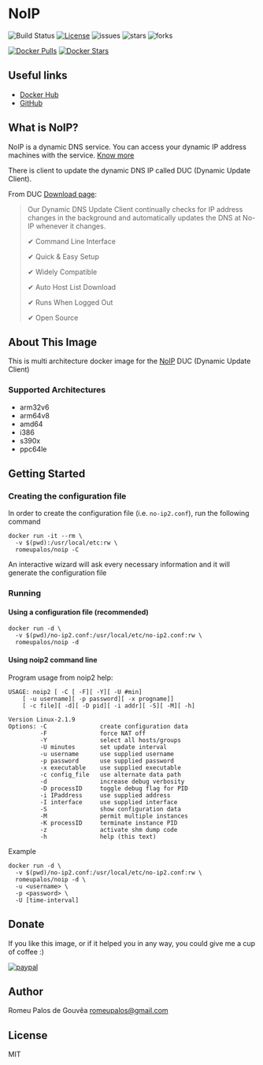  NoIP
======

![Build Status](https://github.com/romeupalos/noip/actions/workflows/docker-image.yml/badge.svg)
[![License](https://img.shields.io/github/license/romeupalos/noip.svg)](LICENSE)
![issues](https://img.shields.io/github/issues/romeupalos/noip?style=flat-square)
![stars](https://img.shields.io/github/stars/romeupalos/noip?style=flat-square)
![forks](https://img.shields.io/github/forks/romeupalos/noip?style=flat-square)

[![Docker Pulls](https://img.shields.io/docker/pulls/romeupalos/noip.svg)](https://hub.docker.com/r/romeupalos/noip)
[![Docker Stars](https://img.shields.io/docker/stars/romeupalos/noip.svg)](https://hub.docker.com/r/romeupalos/noip)

## Useful links
* [Docker Hub](https://hub.docker.com/r/romeupalos/noip)
* [GitHub](https://github.com/romeupalos/noip)

## What is NoIP?

NoIP is a dynamic DNS service. You can access your dynamic IP address machines with the service. [Know more](https://www.noip.com)

There is client to update the dynamic DNS IP called DUC (Dynamic Update Client).

From DUC [Download page](https://www.noip.com/download):

> Our Dynamic DNS Update Client continually checks for IP address changes in the background and automatically updates the DNS at No-IP whenever it changes.
>
> ✔ Command Line Interface
>
> ✔ Quick & Easy Setup
>
> ✔ Widely Compatible
>
> ✔ Auto Host List Download
>
> ✔ Runs When Logged Out
>
> ✔ Open Source

## About This Image

This is multi architecture docker image for the [NoIP](https://www.noip.com) DUC (Dynamic Update Client)

### Supported Architectures
 * arm32v6
 * arm64v8
 * amd64
 * i386
 * s390x
 * ppc64le

## Getting Started

### Creating the configuration file
In order to create the configuration file (i.e. `no-ip2.conf`), run the following command
```
docker run -it --rm \
  -v $(pwd):/usr/local/etc:rw \
  romeupalos/noip -C
```
An interactive wizard will ask every necessary information and it will generate the configuration file

### Running

#### Using a configuration file (recommended)
```
docker run -d \
  -v $(pwd)/no-ip2.conf:/usr/local/etc/no-ip2.conf:rw \
  romeupalos/noip -d
```

#### Using noip2 command line

Program usage from noip2 help:

```
USAGE: noip2 [ -C [ -F][ -Y][ -U #min]
	[ -u username][ -p password][ -x progname]]
	[ -c file][ -d][ -D pid][ -i addr][ -S][ -M][ -h]

Version Linux-2.1.9
Options: -C               create configuration data
         -F               force NAT off
         -Y               select all hosts/groups
         -U minutes       set update interval
         -u username      use supplied username
         -p password      use supplied password
         -x executable    use supplied executable
         -c config_file   use alternate data path
         -d               increase debug verbosity
         -D processID     toggle debug flag for PID
         -i IPaddress     use supplied address
         -I interface     use supplied interface
         -S               show configuration data
         -M               permit multiple instances
         -K processID     terminate instance PID
         -z               activate shm dump code
         -h               help (this text)
```

Example
```
docker run -d \
  -v $(pwd)/no-ip2.conf:/usr/local/etc/no-ip2.conf:rw \
  romeupalos/noip -d \
  -u <username> \
  -p <password> \
  -U [time-interval]
```

## Donate
If you like this image, or if it helped you in any way, you could give me a cup of coffee :)


[![paypal](https://www.paypalobjects.com/en_US/i/btn/btn_donateCC_LG.gif)](https://www.paypal.com/cgi-bin/webscr?cmd=_s-xclick&hosted_button_id=9VEGSAE5YFDT6&source=url)

## Author
Romeu Palos de Gouvêa [romeupalos@gmail.com](mailto:romeupalos@gmail.com)

## License
MIT
